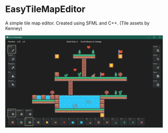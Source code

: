 # EasyTileMapEditor
 A simple tile map editor. Created using SFML and C++.
(Tile assets by Kenney)

 ![alt text](image.png)
